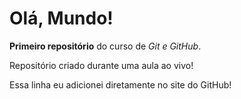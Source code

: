 # Olá, Mundo!
 **Primeiro repositório** do curso de *Git e GitHub*.

 Repositório criado durante uma aula ao vivo!
 
 Essa linha eu adicionei diretamente no site do GitHub!
